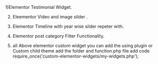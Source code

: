 1)Elementor Testimonial Widget.

2) Eleementor Video and image silder .

3) Elementor Timeline with year wise silder repeter with.

4) Elementor post category Filter Functionality.
5) all Above elementor custom widget  you can add the using plugin or Custom child theme add the folder and function.php file add code require_once('custom-elementor-widgets/my-widgets.php');

